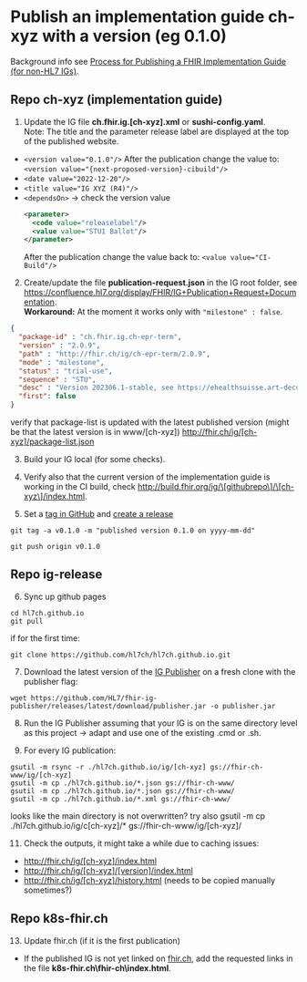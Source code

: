 # Publish an implementation guide ch-xyz with a version (eg 0.1.0)

Background info see [Process for Publishing a FHIR Implementation Guide (for non-HL7 IGs)](https://confluence.hl7.org/pages/viewpage.action?pageId=104580055).


## Repo ch-xyz (implementation guide)

1. Update the IG file **ch.fhir.ig.[ch-xyz].xml** or **sushi-config.yaml**.   
Note: The title and the parameter release label are displayed at the top of the published website.
* `<version value="0.1.0"/>`
   After the publication change the value to: `<version value="{next-proposed-version}-cibuild"/>`
* `<date value="2022-12-20"/>`
* `<title value="IG XYZ (R4)"/>`
* `<dependsOn>` -> check the version value
   ``` xml
   <parameter>
     <code value="releaselabel"/>
     <value value="STU1 Ballot"/>
   </parameter>
   ```
   After the publication change the value back to: `<value value="CI-Build"/>`


2. Create/update the file **publication-request.json** in the IG root folder, see https://confluence.hl7.org/display/FHIR/IG+Publication+Request+Documentation.   
   **Workaround:** At the moment it works only with `"milestone" : false`.

```json
{
  "package-id" : "ch.fhir.ig.ch-epr-term",
  "version" : "2.0.9",
  "path" : "http://fhir.ch/ig/ch-epr-term/2.0.9",
  "mode" : "milestone",
  "status" : "trial-use",
  "sequence" : "STU",
  "desc" : "Version 202306.1-stable, see https://ehealthsuisse.art-decor.org/ch-epr-html-20230608T154548/project.html for changelog",
  "first": false
}
```

verify that package-list is updated with the latest published version (might be that the latest version is in www/[ch-xyz])
http://fhir.ch/ig/[ch-xyz]/package-list.json

3. Build your IG local (for some checks).

4. Verify also that the current version of the implementation guide is working in the CI build, check http://build.fhir.org/ig/\[githubrepo\]/\[ch-xyz\]/index.html.

5. Set a [tag in GitHub](https://git-scm.com/book/en/v2/Git-Basics-Tagging) and [create a release](https://docs.github.com/en/repositories/releasing-projects-on-github/managing-releases-in-a-repository#creating-a-release)
```
git tag -a v0.1.0 -m "published version 0.1.0 on yyyy-mm-dd"
```

```
git push origin v0.1.0
```

## Repo ig-release

6. Sync up github pages

```
cd hl7ch.github.io
git pull
```

if for the first time:

```
git clone https://github.com/hl7ch/hl7ch.github.io.git
```

7. Download the latest version of the [IG Publisher](https://github.com/HL7/fhir-ig-publisher/releases) on a fresh clone with the publisher flag:
```
wget https://github.com/HL7/fhir-ig-publisher/releases/latest/download/publisher.jar -o publisher.jar
```

8. Run the IG Publisher assuming that your IG is on the same directory level as this project -> adapt and use one of the existing .cmd or .sh.

10.  For every IG publication:
```
gsutil -m rsync -r ./hl7ch.github.io/ig/[ch-xyz] gs://fhir-ch-www/ig/[ch-xyz]
gsutil -m cp ./hl7ch.github.io/*.json gs://fhir-ch-www/
gsutil -m cp ./hl7ch.github.io/*.json gs://fhir-ch-www/
gsutil -m cp ./hl7ch.github.io/*.xml gs://fhir-ch-www/
```

looks like the main directory is not overwritten? try also
gsutil -m cp ./hl7ch.github.io/ig/c[ch-xyz]/* gs://fhir-ch-www/ig/[ch-xyz]/


11. Check the outputs, it might take a while due to caching issues:
* http://fhir.ch/ig/[ch-xyz]/index.html
* http://fhir.ch/ig/[ch-xyz]/[version]/index.html
* http://fhir.ch/ig/[ch-xyz]/history.html   (needs to be copied manually sometimes?)

## Repo k8s-fhir.ch
13. Update fhir.ch (if it is the first publication)
* If the published IG is not yet linked on [fhir.ch](http://fhir.ch/), add the requested links in the file **k8s-fhir.ch\fhir-ch\index.html**.
